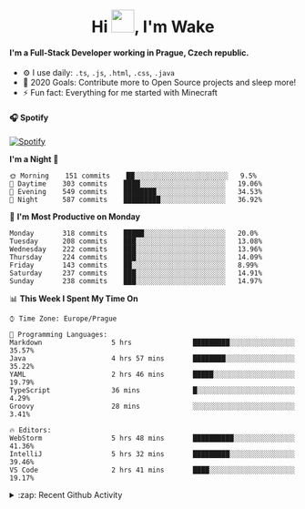<h1 align="center">Hi <img src="https://raw.githubusercontent.com/MrWakeCZ/MrWakeCZ/master/Hi.gif" width="40px" />, I'm Wake</h1>

#### I'm a Full-Stack Developer working in Prague, Czech republic.
- ⚙️ I use daily: `.ts`, `.js`, `.html`, `.css`, `.java`
- 🥅 2020 Goals: Contribute more to Open Source projects and sleep more!
- ⚡ Fun fact: Everything for me started with Minecraft

#### 🎧 Spotify
[![Spotify](https://novatorem-delta-eight.vercel.app/api/spotify)](https://open.spotify.com/user/wakeecz)

<!--START_SECTION:waka-->
**I'm a Night 🦉** 

```text
🌞 Morning    151 commits    ██░░░░░░░░░░░░░░░░░░░░░░░   9.5% 
🌆 Daytime    303 commits    ████░░░░░░░░░░░░░░░░░░░░░   19.06% 
🌃 Evening    549 commits    ████████░░░░░░░░░░░░░░░░░   34.53% 
🌙 Night      587 commits    █████████░░░░░░░░░░░░░░░░   36.92%

```
📅 **I'm Most Productive on Monday** 

```text
Monday       318 commits    █████░░░░░░░░░░░░░░░░░░░░   20.0% 
Tuesday      208 commits    ███░░░░░░░░░░░░░░░░░░░░░░   13.08% 
Wednesday    222 commits    ███░░░░░░░░░░░░░░░░░░░░░░   13.96% 
Thursday     224 commits    ███░░░░░░░░░░░░░░░░░░░░░░   14.09% 
Friday       143 commits    ██░░░░░░░░░░░░░░░░░░░░░░░   8.99% 
Saturday     237 commits    ███░░░░░░░░░░░░░░░░░░░░░░   14.91% 
Sunday       238 commits    ███░░░░░░░░░░░░░░░░░░░░░░   14.97%

```


📊 **This Week I Spent My Time On** 

```text
⌚︎ Time Zone: Europe/Prague

💬 Programming Languages: 
Markdown                 5 hrs               █████████░░░░░░░░░░░░░░░░   35.57% 
Java                     4 hrs 57 mins       ████████░░░░░░░░░░░░░░░░░   35.22% 
YAML                     2 hrs 46 mins       █████░░░░░░░░░░░░░░░░░░░░   19.79% 
TypeScript               36 mins             █░░░░░░░░░░░░░░░░░░░░░░░░   4.29% 
Groovy                   28 mins             ░░░░░░░░░░░░░░░░░░░░░░░░░   3.41%

🔥 Editors: 
WebStorm                 5 hrs 48 mins       ██████████░░░░░░░░░░░░░░░   41.36% 
IntelliJ                 5 hrs 32 mins       █████████░░░░░░░░░░░░░░░░   39.46% 
VS Code                  2 hrs 41 mins       ████░░░░░░░░░░░░░░░░░░░░░   19.17%

```


<!--END_SECTION:waka-->

<details>
  <summary>:zap: Recent Github Activity</summary>

<!--START_SECTION:activity-->
1. 🎉 Merged PR [#10](https://github.com//craftmania-cz/craftmanager/pull/10) in [craftmania-cz/craftmanager](https://github.com//craftmania-cz/craftmanager)
2. 🎉 Merged PR [#11](https://github.com//craftmania-cz/craftmanager/pull/11) in [craftmania-cz/craftmanager](https://github.com//craftmania-cz/craftmanager)
3. ❗️ Closed issue [#25](https://github.com//waked-cz/corgi/issues/25) in [waked-cz/corgi](https://github.com//waked-cz/corgi)
4. ❗️ Closed issue [#50](https://github.com//waked-cz/corgi/issues/50) in [waked-cz/corgi](https://github.com//waked-cz/corgi)
5. ❗️ Closed issue [#61](https://github.com//waked-cz/corgi/issues/61) in [waked-cz/corgi](https://github.com//waked-cz/corgi)
<!--END_SECTION:activity-->

</details>

